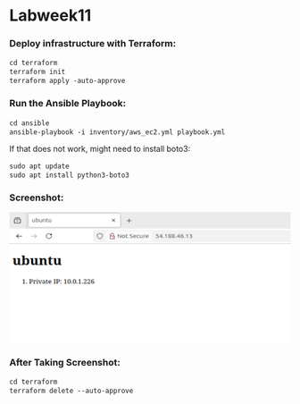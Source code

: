 # Labweek11

### Deploy infrastructure with Terraform:
```
cd terraform
terraform init
terraform apply -auto-approve
```

### Run the Ansible Playbook:
```
cd ansible
ansible-playbook -i inventory/aws_ec2.yml playbook.yml
```

If that does not work, might need to install boto3:
```
sudo apt update
sudo apt install python3-boto3
```

### Screenshot:
![victory screenshot of the HTML document](Labweek11SS.png)

### After Taking Screenshot:
```
cd terraform
terraform delete --auto-approve
```
